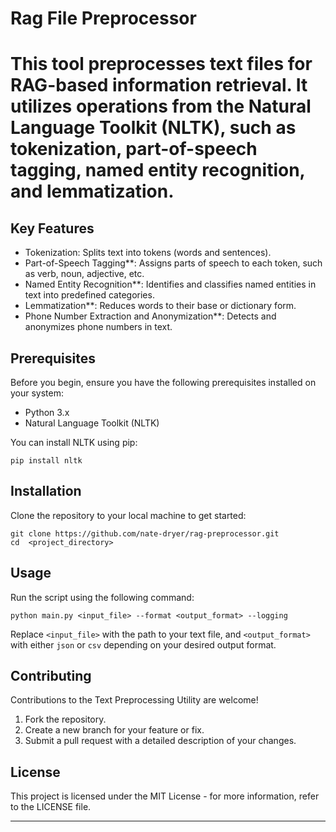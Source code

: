 **<h1>Rag File Preprocessor**<h1>

This tool preprocesses text files for RAG-based information retrieval. It utilizes operations from the Natural Language Toolkit (NLTK), such as tokenization, part-of-speech tagging, named entity recognition, and lemmatization. 

## Key Features

- Tokenization: Splits text into tokens (words and sentences).
- Part-of-Speech Tagging**: Assigns parts of speech to each token, such as verb, noun, adjective, etc.
- Named Entity Recognition**: Identifies and classifies named entities in text into predefined categories.
- Lemmatization**: Reduces words to their base or dictionary form.
- Phone Number Extraction and Anonymization**: Detects and anonymizes phone numbers in text.

## Prerequisites

Before you begin, ensure you have the following prerequisites installed on your system:

- Python 3.x
- Natural Language Toolkit (NLTK)

You can install NLTK using pip: 

```pip install nltk```

## Installation

Clone the repository to your local machine to get started:

```
git clone https://github.com/nate-dryer/rag-preprocessor.git
cd  <project_directory>
```

## Usage

Run the script using the following command:

```
python main.py <input_file> --format <output_format> --logging
```

Replace `<input_file>` with the path to your text file, and `<output_format>` with either `json` or `csv` depending on your desired output format.

## Contributing

Contributions to the Text Preprocessing Utility are welcome!

1. Fork the repository.
2. Create a new branch for your feature or fix.
3. Submit a pull request with a detailed description of your changes.

## License

This project is licensed under the MIT License - for more information, refer to the LICENSE file.
**********
